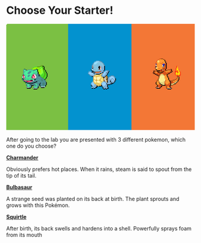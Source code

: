 # Choose Your Starter!


![Starters](kantostarters.png)


After going to the lab you are presented with 3 different pokemon, which one do you choose?

[**Charmander**](choosetofight.md)<br>

Obviously prefers hot places. When it rains, steam is said to spout from the tip of its tail.

[**Bulbasaur**](choosetofight.md)<br>

A strange seed was planted on its back at birth. The plant sprouts and grows with this Pokémon.

[**Squirtle**](choosetofight.md)<br>

After birth, its back swells and hardens into a shell. Powerfully sprays foam from its mouth